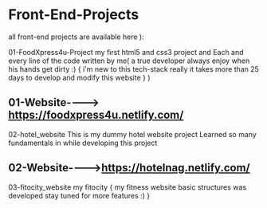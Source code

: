 # Front-End-Projects
all front-end projects are available here ):

01-FoodXpress4u-Project
my first html5 and css3 project and Each and every line of the code written by me( a true developer always enjoy when his hands get dirty :) { i'm new to this tech-stack really it takes more than 25 days to develop and modify  this website } )

01-Website----> https://foodxpress4u.netlify.com/
------------------------------------------------------------------------------------------------------------------------------

02-hotel_website
 This is my dummy hotel website project Learned so many fundamentals in while developing this project

02-Website---->https://hotelnag.netlify.com/
------------------------------------------------------------------------------------------------------------------------------

03-fitocity_website
 my fitocity { my fitness website basic structures was developed stay tuned for more features :) }
